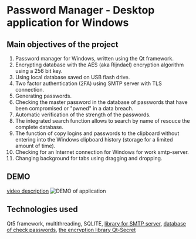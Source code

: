 # Password Manager - Desktop application for Windows

## Main objectives of the project
1. Password manager for Windows, written using the Qt framework.
2. Encrypting database with the AES (aka Rijndael) encryption algorithm using a 256 bit key.
3. Using local database saved on USB flash drive.
4. Two factor authentication (2FA) using SMTP server with TLS connection.
5. Generating passwords.
6. Checking the master password in the database of passwords that have been compromised or "pwned" in a data breach.
7. Automatic verification of the strength of the passwords.
8. The integrated search function allows to search by name of resouce the complete database.
9. The function of copy logins and passwords to the clipboard without entering into the Windows clipboard history (storage for a limited amount of time).
10. Checking for an Internet connection for Windows for work smtp-server.
11. Changing background for tabs using dragging and dropping. 


## DEMO
[video description](https://github.com/ilya-filatov-94/PasswordManager/blob/main/video_description_of_app.mp4)
![DEMO of application](./video_description_of_app_gif.gif "DEMO of application")


## Technologies used
Qt5 framework, multithreading, SQLITE, [library for SMTP server](https://github.com/bluetiger9/SmtpClient-for-Qt), [database of  check passwords](https://haveibeenpwned.com), [the encryption library Qt-Secret](https://github.com/QuasarApp/Qt-Secret)

